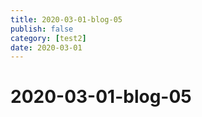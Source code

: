 ```yaml
---
title: 2020-03-01-blog-05
publish: false
category: [test2]
date: 2020-03-01
---
```


# 2020-03-01-blog-05
